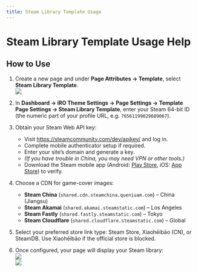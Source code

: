 ```yaml
---
title: Steam Library Template Usage
---
```


# Steam Library Template Usage Help <Badge type="tip" text="v3.0" />

## How to Use

1. Create a new page and under **Page Attributes → Template**, select **Steam Library Template**.  
   ![](https://tangbao-1301296093.cos.ap-shanghai.myqcloud.com/iro_docs/e20f33ca9934d3078b516126bf837116.png)

2. In **Dashboard → iRO Theme Settings → Page Settings → Template Page Settings → Steam Library Template**, enter your Steam 64-bit ID (the numeric part of your profile URL, e.g. `76561199029689067`).

3. Obtain your Steam Web API key:  
   - Visit https://steamcommunity.com/dev/apikey/ and log in.  
   - Complete mobile authenticator setup if required.  
   - Enter your site’s domain and generate a key.  
   - *(If you have trouble in China, you may need VPN or other tools.)*  
   - Download the Steam mobile app (Android: [Play Store], iOS: [App Store]) to verify.
  
   [Play Store]: https://play.google.com/store/apps/details?id=com.valvesoftware.android.steam.community
   [App Store]: https://apps.apple.com/cn/app/steam-mobile/id495369748


4. Choose a CDN for game-cover images:  
   - **Steam China** (`shared.cdn.steamchina.queniuam.com`) – China (Jiangsu)  
   - **Steam Akamai** (`shared.akamai.steamstatic.com`) – Los Angeles  
   - **Steam Fastly** (`shared.fastly.steamstatic.com`) – Tokyo  
   - **Steam Cloudflare** (`shared.cloudflare.steamstatic.com`) – Global

5. Select your preferred store link type: Steam Store, Xiaohēibāo (CN), or SteamDB. Use Xiaohēibāo if the official store is blocked.

6. Once configured, your page will display your Steam library:  
   ![](https://tangbao-1301296093.cos.ap-shanghai.myqcloud.com/iro_docs/7cac6fa51b454af7b1cb53db85e7cb07.png)  
   ![](https://tangbao-1301296093.cos.ap-shanghai.myqcloud.com/iro_docs/dc92b37b02db0994bb6d55327d39af96.png)
